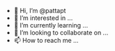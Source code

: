 - 👋 Hi, I’m @pattapt
- 👀 I’m interested in ...
- 🌱 I’m currently learning ...
- 💞️ I’m looking to collaborate on ...
- 📫 How to reach me ...

<!---
pattapt/pattapt is a ✨ special ✨ repository because its `README.md` (this file) appears on your GitHub profile.
You can click the Preview link to take a look at your changes.
--->
